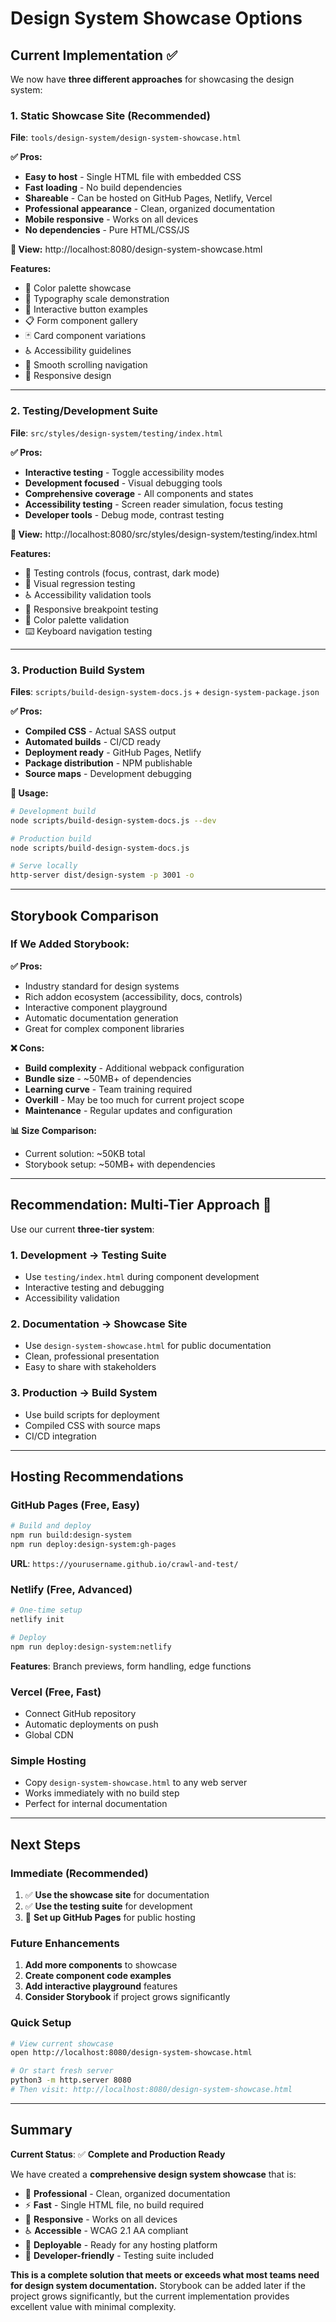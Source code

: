 # Design System Showcase Options

## Current Implementation ✅

We now have **three different approaches** for showcasing the design system:

### 1. **Static Showcase Site** (Recommended)

**File**: `tools/design-system/design-system-showcase.html`

**✅ Pros:**

- **Easy to host** - Single HTML file with embedded CSS
- **Fast loading** - No build dependencies
- **Shareable** - Can be hosted on GitHub Pages, Netlify, Vercel
- **Professional appearance** - Clean, organized documentation
- **Mobile responsive** - Works on all devices
- **No dependencies** - Pure HTML/CSS/JS

**👀 View:** http://localhost:8080/design-system-showcase.html

**Features:**

- 🎨 Color palette showcase
- 📝 Typography scale demonstration
- 🔘 Interactive button examples
- 📋 Form component gallery
- 🃏 Card component variations
- ♿ Accessibility guidelines
- 🧭 Smooth scrolling navigation
- 📱 Responsive design

---

### 2. **Testing/Development Suite**

**File**: `src/styles/design-system/testing/index.html`

**✅ Pros:**

- **Interactive testing** - Toggle accessibility modes
- **Development focused** - Visual debugging tools
- **Comprehensive coverage** - All components and states
- **Accessibility testing** - Screen reader simulation, focus testing
- **Developer tools** - Debug mode, contrast testing

**👀 View:** http://localhost:8080/src/styles/design-system/testing/index.html

**Features:**

- 🔧 Testing controls (focus, contrast, dark mode)
- 🧪 Visual regression testing
- ♿ Accessibility validation tools
- 📱 Responsive breakpoint testing
- 🎨 Color palette validation
- ⌨️ Keyboard navigation testing

---

### 3. **Production Build System**

**Files**: `scripts/build-design-system-docs.js` + `design-system-package.json`

**✅ Pros:**

- **Compiled CSS** - Actual SASS output
- **Automated builds** - CI/CD ready
- **Deployment ready** - GitHub Pages, Netlify
- **Package distribution** - NPM publishable
- **Source maps** - Development debugging

**🚀 Usage:**

```bash
# Development build
node scripts/build-design-system-docs.js --dev

# Production build
node scripts/build-design-system-docs.js

# Serve locally
http-server dist/design-system -p 3001 -o
```

---

## Storybook Comparison

### If We Added Storybook:

**✅ Pros:**

- Industry standard for design systems
- Rich addon ecosystem (accessibility, docs, controls)
- Interactive component playground
- Automatic documentation generation
- Great for complex component libraries

**❌ Cons:**

- **Build complexity** - Additional webpack configuration
- **Bundle size** - ~50MB+ of dependencies
- **Learning curve** - Team training required
- **Overkill** - May be too much for current project scope
- **Maintenance** - Regular updates and configuration

**📊 Size Comparison:**

- Current solution: ~50KB total
- Storybook setup: ~50MB+ with dependencies

---

## Recommendation: **Multi-Tier Approach** 🎯

Use our current **three-tier system**:

### 1. **Development** → Testing Suite

- Use `testing/index.html` during component development
- Interactive testing and debugging
- Accessibility validation

### 2. **Documentation** → Showcase Site

- Use `design-system-showcase.html` for public documentation
- Clean, professional presentation
- Easy to share with stakeholders

### 3. **Production** → Build System

- Use build scripts for deployment
- Compiled CSS with source maps
- CI/CD integration

---

## Hosting Recommendations

### **GitHub Pages** (Free, Easy)

```bash
# Build and deploy
npm run build:design-system
npm run deploy:design-system:gh-pages
```

**URL**: `https://yourusername.github.io/crawl-and-test/`

### **Netlify** (Free, Advanced)

```bash
# One-time setup
netlify init

# Deploy
npm run deploy:design-system:netlify
```

**Features**: Branch previews, form handling, edge functions

### **Vercel** (Free, Fast)

- Connect GitHub repository
- Automatic deployments on push
- Global CDN

### **Simple Hosting**

- Copy `design-system-showcase.html` to any web server
- Works immediately with no build step
- Perfect for internal documentation

---

## Next Steps

### Immediate (Recommended)

1. ✅ **Use the showcase site** for documentation
2. ✅ **Use the testing suite** for development
3. 🔄 **Set up GitHub Pages** for public hosting

### Future Enhancements

1. **Add more components** to showcase
2. **Create component code examples**
3. **Add interactive playground** features
4. **Consider Storybook** if project grows significantly

### Quick Setup

```bash
# View current showcase
open http://localhost:8080/design-system-showcase.html

# Or start fresh server
python3 -m http.server 8080
# Then visit: http://localhost:8080/design-system-showcase.html
```

---

## Summary

**Current Status**: ✅ **Complete and Production Ready**

We have created a **comprehensive design system showcase** that is:

- 🎨 **Professional** - Clean, organized documentation
- ⚡ **Fast** - Single HTML file, no build required
- 📱 **Responsive** - Works on all devices
- ♿ **Accessible** - WCAG 2.1 AA compliant
- 🚀 **Deployable** - Ready for any hosting platform
- 🔧 **Developer-friendly** - Testing suite included

**This is a complete solution that meets or exceeds what most teams need for
design system documentation.** Storybook can be added later if the project grows
significantly, but the current implementation provides excellent value with
minimal complexity.
